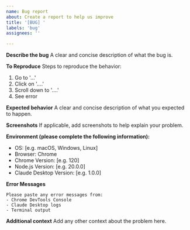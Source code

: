```yaml
---
name: Bug report
about: Create a report to help us improve
title: '[BUG] '
labels: 'bug'
assignees: ''

---
```


**Describe the bug**
A clear and concise description of what the bug is.

**To Reproduce**
Steps to reproduce the behavior:
1. Go to '...'
2. Click on '....'
3. Scroll down to '....'
4. See error

**Expected behavior**
A clear and concise description of what you expected to happen.

**Screenshots**
If applicable, add screenshots to help explain your problem.

**Environment (please complete the following information):**
 - OS: [e.g. macOS, Windows, Linux]
 - Browser: Chrome
 - Chrome Version: [e.g. 120]
 - Node.js Version: [e.g. 20.0.0]
 - Claude Desktop Version: [e.g. 1.0.0]

**Error Messages**
```
Please paste any error messages from:
- Chrome DevTools Console
- Claude Desktop logs
- Terminal output
```

**Additional context**
Add any other context about the problem here.